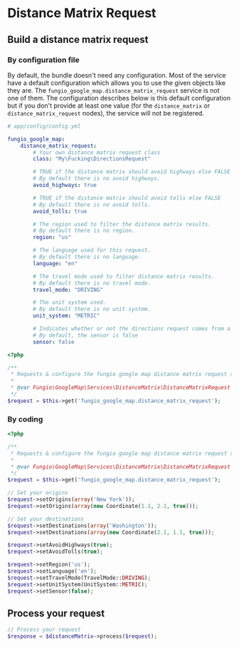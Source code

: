 # Distance Matrix Request

## Build a distance matrix request

### By configuration file

By default, the bundle doesn't need any configuration. Most of the service have a default configuration which allows
you to use the given objects like they are. The ``fungio_google_map.distance_matrix_request`` service is not one of them.
The configuration describes below is this default configuration but if you don't provide at least one value (for the
`distance_matrix` or `distance_matrix_request` nodes), the service will not be registered.

```yaml
# app/config/config.yml

fungio_google_map:
    distance_matrix_request:
        # Your own distance matrix request class
        class: "My\Fucking\DirectionsRequest"

        # TRUE if the distance matrix should avoid highways else FALSE
        # By default there is no avoid highways.
        avoid_highways: true

        # TRUE if the distance matrix should avoid tolls else FALSE
        # By default there is no avoid tolls.
        avoid_tolls: true

        # The region used to filter the distance matrix results.
        # By default there is no region.
        region: "us"

        # The language used for this request.
        # By default there is no language.
        language: "en"

        # The travel mode used to filter distance matrix results.
        # By default there is no travel mode.
        travel_mode: "DRIVING"

        # The unit system used.
        # By default there is no unit system.
        unit_system: "METRIC"

        # Indicates whether or not the directions request comes from a device with a location sensor
        # By default, the sensor is false
        sensor: false
```

``` php
<?php

/**
 * Requests & configure the fungio google map distance matrix request service
 *
 * @var Fungio\GoogleMap\Services\DistanceMatrix\DistanceMatrixRequest $request
 */
$request = $this->get('fungio_google_map.distance_matrix_request');
```

### By coding

``` php
<?php

/**
 * Requests & configure the fungio google map distance matrix request service
 *
 * @var Fungio\GoogleMap\Services\DistanceMatrix\DistanceMatrixRequest $request
 */
$request = $this->get('fungio_google_map.distance_matrix_request');

// Set your origins
$request->setOrigins(array('New York'));
$request->setOrigins(array(new Coordinate(1.1, 2.1, true)));

// Set your destinations
$request->setDestinations(array('Washington'));
$request->setDestinations(array(new Coordinate(2.1, 1.1, true)));

$request->setAvoidHighways(true);
$request->setAvoidTolls(true);

$request->setRegion('us');
$request->setLanguage('en');
$request->setTravelMode(TravelMode::DRIVING);
$request->setUnitSystem(UnitSystem::METRIC);
$request->setSensor(false);
```

## Process your request

``` php
// Process your request
$response = $distanceMatrix->process($request);
```
